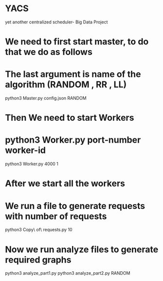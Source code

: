 # YACS
yet another centralized scheduler- Big Data Project
# We need to first start master, to do that we do as follows
# The last argument is name of the algorithm (RANDOM , RR , LL)
python3 Master.py config.json RANDOM 
# Then We need to start Workers
# python3 Worker.py port-number worker-id
python3 Worker.py 4000 1
# After we start all the workers
# We run a file to generate requests with number of requests
python3 Copy\ of\ requests.py 10
# Now we run analyze files to generate required graphs
python3 analyze_part1.py
python3 analyze_part2.py RANDOM
